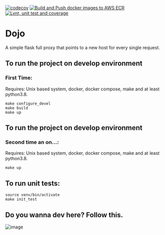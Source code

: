 [![codecov](https://codecov.io/gh/dhdtech/dojo-dojo/branch/main/graph/badge.svg?token=DXMWQL1375)](https://codecov.io/gh/dhdtech/dojo-dojo)
[![Build and Push docker images to AWS ECR](https://github.com/dhdtech/dojo-dojo/actions/workflows/build_image_push_to_ecr_and_eks.yaml/badge.svg)](https://github.com/dhdtech/dojo-dojo/actions/workflows/build_image_push_to_ecr_and_eks.yaml)
[![Lynt, unit test and coverage](https://github.com/SKF-LAM/lamconnect_proxy/actions/workflows/lint_with_flake8_and_unit_test.yml/badge.svg)](https://github.com/SKF-LAM/lamconnect_proxy/actions/workflows/lint_with_flake8_and_unit_test.yml)


# Dojo

A simple flask full proxy that points to a new host for every single request.

## To run the project on develop environment
### First Time:
  Requires: Unix based system, docker, docker compose, make and at least python3.8.
```shell
make configure_devel
make build
make up
```

## To run the project on develop environment
### Second time an on...:
  Requires: Unix based system, docker, docker compose, make and at least python3.8.
```shell
make up
```


## To run unit tests:
```shell
source venv/bin/activate
make init_test
```
## Do you wanna dev here? Follow this.
![image](https://user-images.githubusercontent.com/49169467/135934002-10881b9d-3841-46ad-a809-085f2732d818.png)

